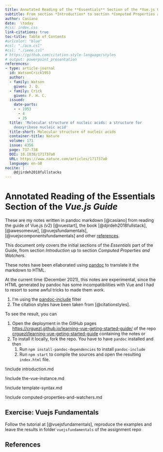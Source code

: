 ```yaml
---
title: Annotated Reading of the **Essentials** Section of the *Vue.js Guide*
subtitle: From section *Introduction* to section *Computed Properties and Watchers* 
author: Casiano
date:  \today
#css: index.css
link-citations: true
toc-title: Table of Contents
#urlcolor: "blue"
#csl: "./acm.csl"
#csl: "./ieee.csl"
# https://github.com/citation-style-language/styles
# output: powerpoint_presentation
references:
- type: article-journal
  id: WatsonCrick1953
  author:
  - family: Watson
    given: J. D.
  - family: Crick
    given: F. H. C.
  issued:
    date-parts:
    - - 1953
      - 4
      - 25
  title: 'Molecular structure of nucleic acids: a structure for
    deoxyribose nucleic acid'
  title-short: Molecular structure of nucleic acids
  container-title: Nature
  volume: 171
  issue: 4356
  page: 737-738
  DOI: 10.1038/171737a0
  URL: https://www.nature.com/articles/171737a0
  language: en-GB
nocite: |
    @djirdeh2018fullstacks
--- 
```


# Annotated Reading of the **Essentials** Section of the *Vue.js Guide*

<!--
https://stackoverflow.com/questions/48429998/data-prefix-is-added-to-custom-attributes-how-to-prevent-this
-->
These are my notes written in pandoc markdown [@casiano] from reading the guide of Vue.js (v2) [@vuestart], the book [@djirdeh2018fullstack], [@awesomevue], [@vuejsfundamentals],
[@vuejscomponentsfundamentals]  and other [references](#references).

This document only covers
the initial sections of the *Essentials* part of the Guide, from section *Introduction* up to section *Computed Properties and Watchers*.  

These notes have been ellaborated using [pandoc](https://pandpc.org) to translate it the markdown to HTML.

At the current time (December 2021), this notes are experimental, since the HTML generated by pandoc has some incompatibilities with Vue and I had to resort to some awful tricks to made them work.


1. I'm using the [pandoc-include](https://github.com/DCsunset/pandoc-include) filter
2. The citation styles have been taken from [@citationstyles].

To see the result, you can 

1. Open the deployment in the  GitHub pages <https://crguezl.github.io/learning-vue-geting-started-guide/> of the repo [crguezl/learning-vue-geting-started-guide](https://github.com/crguezl/learning-vue-geting-started-guide) containing the notes or
2. To install it locally, fork the repo. You have to have `pandoc` installed and  then
   1. Run `npm install-pandoc-dependencies` to install `pandoc-include` 
   2. Run `npm start` to compile the sources and open the resulting `index.html` file. 

!include introduction.md

!include the-vue-instance.md

!include template-syntax.md

!include computed-properties-and-watchers.md

## Exercise: Vuejs Fundamentals

Follow the tutorial at [@vuejsfundamentals], reproduce the examples and leave the results in folder `vuejsfundamentals` of the assignment repo

## References
